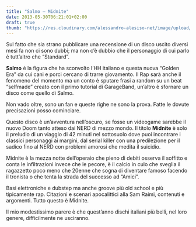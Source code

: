 ```yaml
---
title: "Salmo – Midnite"
date: 2013-05-30T06:21:01+02:00
draft: true
thumb: "https://res.cloudinary.com/alessandro-alesiso-net/image/upload/v1620323417/alessandro-alessio-net/salmo-midnite/salmo-midnite_dg5rdh.webp"
---
```


Sul fatto che sia strano pubblicare una recensione di un disco uscito diversi mesi fa non ci sono dubbi; ma non c’è dubbio che il personaggio di cui parlo è tutt’altro che “Standard”.

**Salmo** è la figura che ha sconvolto l’HH italiano e questa nuova “Golden Era” da cui cani e porci cercano di trarre giovamento. Il Rap sarà anche il fenomeno del momento ma un conto è sputare frasi a random su un beat “selfmade” creato con il primo tutorial di GarageBand, un’altro è sfornare un disco come quello di Salmo.

Non vado oltre, sono un fan e queste righe ne sono la prova. Fatte le dovute precisazioni posso cominciare.

Questo disco è un’avventura nell’oscuro, se fosse un videogame sarebbe il nuovo Doom tanto atteso dai NERD di mezzo mondo. Il titolo **Midnite** è solo il preludio di un viaggio di 42 minuti nel sottosuolo dove puoi incontrare i classici personaggi ai margini, dal serial killer con una predilezione per il sadico fino al NERD con problemi amorosi che medita il suicidio.

Midnite è la mezza notte dell’operaio che pieno di debiti osserva il soffitto e conta le infiltrazioni invece che le pecore, è il calcio in culo che sveglia il ragazzetto poco meno che 20enne che sogna di diventare famoso facendo il tronista o che tenta la strada del successo ad “Amici”.

Basi elettroniche e dubstep ma anche groove più old school e più tipicamente rap. Citazioni e scenari apocalittici alla Sam Raimi, contenuti e argomenti. Tutto questo è Midnite.

Il mio modestissimo parere è che quest’anno dischi italiani più belli, nel loro genere, difficilmente ne usciranno.

